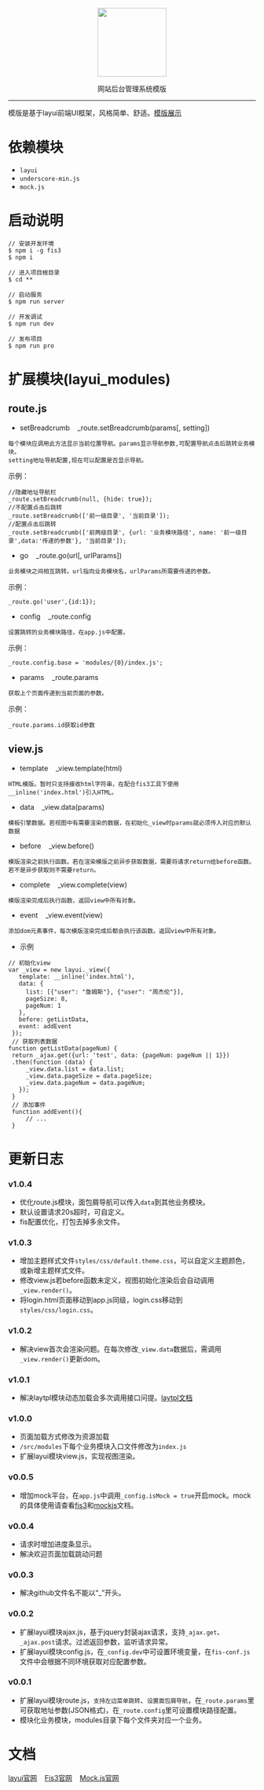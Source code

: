 <p align=center>
  <img src="https://xuffy.github.io/wms-logo.png" alt="" width="140">
</p>
<p align=center>
  网站后台管理系统模版
</p>

---

模版是基于layui前端UI框架，风格简单、舒适。[模版展示](https://xuffy.github.io/layui-wms/)

依赖模块
===
- `layui`
- `underscore-min.js`
- `mock.js`

启动说明
===
```
// 安装开发环境
$ npm i -g fis3
$ npm i

// 进入项目根目录
$ cd **

// 启动服务
$ npm run server

// 开发调试
$ npm run dev

// 发布项目
$ npm run pro
```

扩展模块(layui_modules)
===
## route.js
* setBreadcrumb&nbsp;&nbsp;&nbsp;&nbsp;_route.setBreadcrumb(params[, setting])
 ```
 每个模块应调用此方法显示当前位置导航。params显示导航参数,可配置导航点击后跳转业务模块。
 setting地址导航配置,现在可以配置是否显示导航。
 ```
 示例：
 ```
 //隐藏地址导航栏
_route.setBreadcrumb(null, {hide: true}); 
//不配置点击后跳转
_route.setBreadcrumb(['前一级目录', '当前目录']); 
//配置点击后跳转
_route.setBreadcrumb(['前两级目录', {url: '业务模块路径', name: '前一级目录',data:'传递的参数'}, '当前目录']); 
 ```

* go&nbsp;&nbsp;&nbsp;&nbsp;_route.go(url[, urlParams])
 ```
 业务模块之间相互跳转。url指向业务模块名，urlParams所需要传递的参数。
 ```
 示例：
 ```
 _route.go('user',{id:1});
 ```

* config&nbsp;&nbsp;&nbsp;&nbsp;_route.config
 ```
 设置跳转的业务模块路径，在app.js中配置。
 ```
 示例：
 ```
_route.config.base = 'modules/{0}/index.js';
 ```

* params&nbsp;&nbsp;&nbsp;&nbsp;_route.params
 ```
 获取上个页面传递到当前页面的参数。
 ```
 示例：
 ```
_route.params.id获取id参数
 ```
 
 
## view.js
* template&nbsp;&nbsp;&nbsp;&nbsp;_view.template(html)
 ```
 HTML模版。暂时只支持接收html字符串，在配合fis3工具下使用__inline('index.html')引入HTML。
 ```

* data&nbsp;&nbsp;&nbsp;&nbsp;_view.data(params)
 ```
 模板引擎数据。若视图中有需要渲染的数据，在初始化_view时params就必须传入对应的默认数据
 ```

* before&nbsp;&nbsp;&nbsp;&nbsp;_view.before()
 ```
 模版渲染之前执行函数。若在渲染模版之前异步获取数据，需要将请求return给before函数。
 若不是异步获取则不需要return。
 ```

* complete&nbsp;&nbsp;&nbsp;&nbsp;_view.complete(view)
 ```
 模版渲染完成后执行函数，返回view中所有对象。
 ```

* event&nbsp;&nbsp;&nbsp;&nbsp;_view.event(view)
 ```
 添加dom元素事件，每次模版渲染完成后都会执行该函数。返回view中所有对象。
 ```

* 示例
 ```
 // 初始化view
 var _view = new layui._view({
    template: __inline('index.html'),
    data: {
      list: [{"user": "詹姆斯"}, {"user": "周杰伦"}],
      pageSize: 8,
      pageNum: 1
    },
    before: getListData,
    event: addEvent
  });
  // 获取列表数据
function getListData(pageNum) {
  return _ajax.get({url: 'test', data: {pageNum: pageNum || 1}})
  .then(function (data) {
      _view.data.list = data.list;
      _view.data.pageSize = data.pageSize;
      _view.data.pageNum = data.pageNum;
    });
  }
  // 添加事件
  function addEvent(){
	  // ...
  }
 ```

更新日志
===
### v1.0.4
* 优化route.js模块，面包屑导航可以传入`data`到其他业务模块。
* 默认设置请求20s超时，可自定义。
* fis配置优化，打包去掉多余文件。

### v1.0.3
* 增加主题样式文件`styles/css/default.theme.css`，可以自定义主题颜色，或新增主题样式文件。
* 修改view.js若before函数未定义，视图初始化渲染后会自动调用`_view.render()`。
* 将login.html页面移动到app.js同级，login.css移动到`styles/css/login.css`。

### v1.0.2
* 解决view首次会渲染问题。在每次修改`_view.data`数据后，需调用`_view.render()`更新dom。

### v1.0.1
* 解决laytpl模块动态加载会多次调用接口问提。[laytpl文档](http://www.layui.com/doc/modules/laypage.html)

### v1.0.0
* 页面加载方式修改为资源加载
* `/src/modules`下每个业务模块入口文件修改为`index.js`
* 扩展layui模块view.js，实现视图渲染。

### v0.0.5
* 增加mock平台，在`app.js`中调用`_config.isMock = true`开启mock。mock的具体使用请查看[fis3](http://fis.baidu.com/fis3/docs/node-mock.html)和[mockjs](http://mockjs.com/examples.html)文档。

### v0.0.4
* 请求时增加进度条显示。
* 解决欢迎页面加载跳动问题

### v0.0.3
* 解决github文件名不能以“_”开头。

### v0.0.2
* 扩展layui模块ajax.js，基于jquery封装ajax请求，支持`_ajax.get`、`_ajax.post`请求。过滤返回参数，监听请求异常。
* 扩展layui模块config.js，在`_config.dev`中可设置环境变量，在`fis-conf.js`文件中会根据不同环境获取对应配置参数。

### v0.0.1
* 扩展layui模块route.js，`支持左边菜单跳转`、`设置面包屑导航`，在`_route.params`里可获取地址参数(JSON格式)，在`_route.config`里可设置模块路径配置。
* 模块化业务模块，modules目录下每个文件夹对应一个业务。

文档
===
[layui官网](http://www.layui.com/)&nbsp;&nbsp;&nbsp;&nbsp;[Fis3官网](http://fis.baidu.com/fis3/index.html)&nbsp;&nbsp;&nbsp;&nbsp;[Mock.js官网](http://mockjs.com/)&nbsp;&nbsp;&nbsp;&nbsp;
